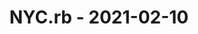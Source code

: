 ---
layout: post
title: NYC.rb - 2021-02-10
datetime: 2021-02-10 17:30:00.000000000 -05:00
name: NYC.rb
external_url: https://www.meetup.com/NYC-rb/events/275734901/
year_month: 2021-02
---
